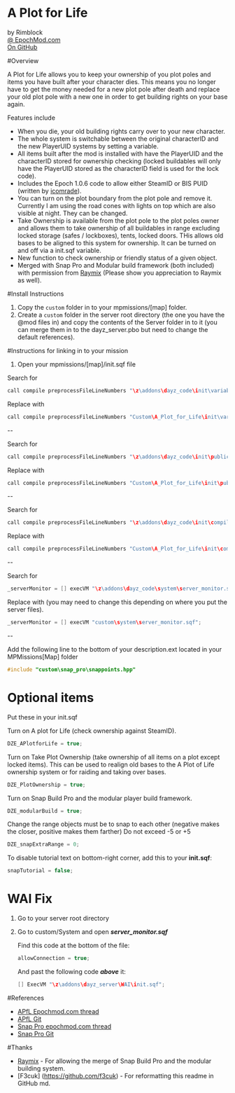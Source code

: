 # A Plot for Life
by Rimblock<br>
[@ EpochMod.com](http://epochmod.com/forum/index.php?/user/12612-rimblock/)<br>
[On GitHub](https://github.com/RimBlock)

#Overview

A Plot for Life allows you to keep your ownership of you plot poles and items you have built after your character dies.  This means you no longer have to get the money needed for a new plot pole after death and replace your old plot pole with a new one in order to get building rights on your base again.

Features include
* When you die, your old building rights carry over to your new character.
* The whole system is switchable between the original characterID and the new PlayerUID systems by setting a variable.
* All items built after the mod is installed with have the PlayerUID and the characterID stored for ownership checking (locked buildables will only have the PlayerUID stored as the characterID field is used for the lock code).
* Includes the Epoch 1.0.6 code to allow either SteamID or BIS PUID (written by [icomrade](https://github.com/icomrade)).
* You can turn on the plot boundary from the plot pole and remove it.  Currently I am using the road cones with lights on top which are also visible at night.  They can be changed.
* Take Ownership is available from the plot pole to the plot poles owner and allows them to take ownership of all buildables in range excluding locked storage (safes / lockboxes), tents, locked doors.  THis allows old bases to be aligned to this system for ownership.  It can be turned on and off via a init.sqf variable.
* New function to check ownership or friendly status of a given object.
* Merged with Snap Pro and Modular build framework (both included) with permission from [Raymix](https://github.com/raymix) (Please show you appreciation to Raymix as well).

#Install Instructions

1. Copy the `custom` folder in to your mpmissions/[map] folder.
2. Create a `custom` folder in the server root directory (the one you have the @mod files in) and copy the contents of the Server folder in to it (you can merge them in to the dayz_server.pbo but need to change the default references).

#Instructions for linking in to your mission

1. Open your mpmissions/[map]/init.sqf file

Search for
```cpp
call compile preprocessFileLineNumbers "\z\addons\dayz_code\init\variables.sqf";
```
Replace with
```cpp
call compile preprocessFileLineNumbers "Custom\A_Plot_for_Life\init\variables.sqf";
```

--

Search for
```cpp
call compile preprocessFileLineNumbers "\z\addons\dayz_code\init\publicEH.sqf";
```

Replace with
```cpp
call compile preprocessFileLineNumbers "Custom\A_Plot_for_Life\init\publicEH.sqf";
```

--

Search for
```cpp
call compile preprocessFileLineNumbers "\z\addons\dayz_code\init\compiles.sqf";
```

Replace with
```cpp
call compile preprocessFileLineNumbers "Custom\A_Plot_for_Life\init\compiles.sqf";
```

--

Search for
```cpp
_serverMonitor = [] execVM "\z\addons\dayz_code\system\server_monitor.sqf";
```

Replace with (you may need to change this depending on where you put the server files).
```cpp
_serverMonitor = [] execVM "custom\system\server_monitor.sqf";
```

--

Add the following line to the bottom of your description.ext located in your MPMissions\[Map] folder
```cpp
#include "custom\snap_pro\snappoints.hpp"
```

# Optional items

Put these in your init.sqf

Turn on A plot for Life (check ownership against SteamID).
```cpp
DZE_APlotforLife = true;
```

Turn on Take Plot Ownership (take ownership of all items on a plot except locked items).  This can be used to realign old bases to the A Plot of Life ownership system or for raiding and taking over bases.
```cpp
DZE_PlotOwnership = true;
```

Turn on Snap Build Pro and the modular player build framework.
```cpp
DZE_modularBuild = true;
```

Change the range objects must be to snap to each other (negative makes the closer, positive makes them farther)
Do not exceed -5 or +5
```c++
DZE_snapExtraRange = 0;
```

To disable tutorial text on bottom-right corner, add this to your **init.sqf**:
```c++
snapTutorial = false;
```

# WAI Fix

1. Go to your server root directory

1. Go to custom/System and open ***server_monitor.sqf***

	Find this code at the bottom of the file:

	~~~~java
	allowConnection = true;	
	~~~~
	
	And past the following code ***above*** it:
	
	~~~~java
	[] ExecVM "\z\addons\dayz_server\WAI\init.sqf";
	~~~~


#References

* [APfL Epochmod.com thread](http://epochmod.com/forum/index.php?/topic/11042-release-a-plot-for-life-v232-keep-your-buildables-on-death-take-plot-ownership/)
* [APfL Git](https://github.com/RimBlock/Epoch/tree/master/A%20Plot%20for%20Life)
* [Snap Pro epochmod.com thread](http://epochmod.com/forum/index.php?/topic/13886-141-snap-building-pro/)
* [Snap Pro Git](https://github.com/raymix/SnapPro)

#Thanks

* [Raymix](https://github.com/raymix) - For allowing the merge of Snap Build Pro and the modular building system.
* [F3cuk] (https://github.com/f3cuk) - For reformatting this readme in GitHub md.
